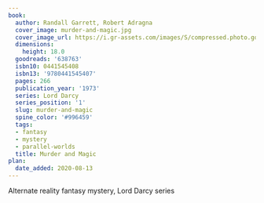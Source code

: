 ```yaml
---
book:
  author: Randall Garrett, Robert Adragna
  cover_image: murder-and-magic.jpg
  cover_image_url: https://i.gr-assets.com/images/S/compressed.photo.goodreads.com/books/1287358063l/638763.jpg
  dimensions:
    height: 18.0
  goodreads: '638763'
  isbn10: 0441545408
  isbn13: '9780441545407'
  pages: 266
  publication_year: '1973'
  series: Lord Darcy
  series_position: '1'
  slug: murder-and-magic
  spine_color: '#996459'
  tags:
  - fantasy
  - mystery
  - parallel-worlds
  title: Murder and Magic
plan:
  date_added: 2020-08-13
---
```


Alternate reality fantasy mystery, Lord Darcy series

